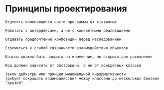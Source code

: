 # Принципы проектирования

```
Отделять изменяющиеся части программы от статичных
```

```
Работать с интерфейсами, а не с конкретными реализациями
```

```
Отдавать предпочтение композиции перед наследованием
```

```
Стремиться к слабой связанности взаимодействия объектов
```

```
Классы должны быть закрыты на изменение, но открыты для расширения
```


```
Код должен зависеть от абстракций, а не от конкретных классов
```

```
Закон дейкстры или принцип минимальной информативности
требует сокращать взаимодействия между классами до нескольких близких "друзей"
```


    